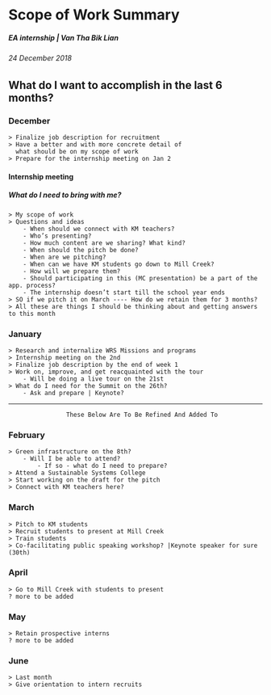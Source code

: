 # Scope of Work Summary
#####       EA internship | Van Tha Bik Lian
######      24 December 2018

## What do I want to accomplish in the last 6 months?

### December
    > Finalize job description for recruitment
    > Have a better and with more concrete detail of
      what should be on my scope of work
    > Prepare for the internship meeting on Jan 2


#### Internship meeting
##### What do I need to bring with me?
    > My scope of work
    > Questions and ideas
        - When should we connect with KM teachers?
        - Who’s presenting?
        - How much content are we sharing? What kind?
        - When should the pitch be done?
        - When are we pitching?
        - When can we have KM students go down to Mill Creek?
        - How will we prepare them?
        - Should participating in this (MC presentation) be a part of the app. process?
        - The internship doesn’t start till the school year ends
	> SO if we pitch it on March ---- How do we retain them for 3 months?
    > All these are things I should be thinking about and getting answers to this month


### January
    > Research and internalize WRS Missions and programs
    > Internship meeting on the 2nd
    > Finalize job description by the end of week 1
    > Work on, improve, and get reacquainted with the tour
	    - Will be doing a live tour on the 21st
    > What do I need for the Summit on the 26th?
	    - Ask and prepare | Keynote?

----------------------------------------------------------------------------------------------
                	These Below Are To Be Refined And Added To

### February
    > Green infrastructure on the 8th?
	    - Will I be able to attend?
    	    - If so - what do I need to prepare?
    > Attend a Sustainable Systems College
    > Start working on the draft for the pitch
    > Connect with KM teachers here?


### March
    > Pitch to KM students
    > Recruit students to present at Mill Creek
    > Train students
    > Co-facilitating public speaking workshop? |Keynote speaker for sure (30th)

### April
    > Go to Mill Creek with students to present
    ? more to be added

### May
    > Retain prospective interns
    ? more to be added

### June
    > Last month
    > Give orientation to intern recruits
